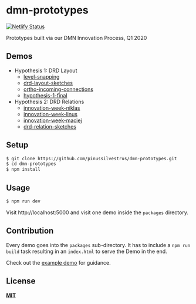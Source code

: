 # dmn-prototypes

[![Netlify Status](https://api.netlify.com/api/v1/badges/eccd3f40-e68e-4d41-8e3b-80bd04dbde36/deploy-status)](https://app.netlify.com/sites/dmn-prototypes/deploys)

Prototypes built via our DMN Innovation Process, Q1 2020

## Demos


- Hypothesis 1: DRD Layout
    - [level-snapping](./packages/level-snapping)
    - [drd-layout-sketches](./packages/drd-layout-sketches)
    - [ortho-incoming-connections](./packages/ortho-incoming-connections)
    - [hypothesis-1-final](./packages/hypothesis-1-final)
- Hypothesis 2: DRD Relations
    - [innovation-week-niklas](./packages/innovation-week-maciej)
    - [innovation-week-linus](./packages/innovation-week-linus)
    - [innovation-week-maciej](./packages/innovation-week-maciej)
    - [drd-relation-sketches](./packages/drd-relation-sketches)

## Setup

```bash
$ git clone https://github.com/pinussilvestrus/dmn-prototypes.git
$ cd dmn-prototypes
$ npm install
```

## Usage

```bash
$ npm run dev
```

Visit http://localhost:5000 and visit one demo inside the `packages` directory.

## Contribution

Every demo goes into the `packages` sub-directory. It has to include a `npm run build` task resulting in an `index.html` to serve the Demo in the end. 

Check out the [example demo](./packages/example) for guidance.

## License

[**MIT**](./LICENSE)
